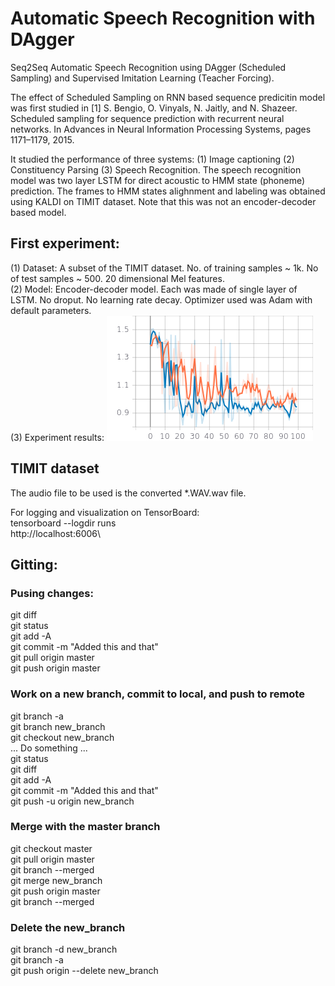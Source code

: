 # Automatic Speech Recognition with DAgger
Seq2Seq Automatic Speech Recognition using DAgger (Scheduled Sampling) and Supervised Imitation Learning (Teacher Forcing).


The effect of Scheduled Sampling on RNN based sequence predicitin model was first studied in [1] S. Bengio, O. Vinyals, N. Jaitly, and N. Shazeer. Scheduled sampling for sequence prediction with recurrent neural networks. In Advances in Neural Information Processing Systems, pages 1171–1179, 2015.

It studied the performance of three systems: (1) Image captioning (2) Constituency Parsing (3) Speech Recognition. The speech recognition model was two layer LSTM for direct acoustic to HMM state (phoneme) prediction. The frames to HMM states alighnment and labeling was obtained using KALDI on TIMIT dataset. Note that this was not an encoder-decoder based model.


## First experiment:
(1) Dataset: A subset of the TIMIT dataset. No. of training samples ~ 1k. No of test samples ~ 500. 20 dimensional Mel features.\
(2) Model: Encoder-decoder model. Each was made of single layer of LSTM. No droput. No learning rate decay. Optimizer used was Adam with default parameters.\
(3) Experiment results:
![alt text](./plots/Test_CER.png)



## TIMIT dataset
The audio file to be used is the converted *.WAV.wav file.




For logging and visualization on TensorBoard:\
tensorboard --logdir runs\
http://localhost:6006\

## Gitting:
### Pusing changes:
git diff\
git status\
git add -A\
git commit -m "Added this and that"\
git pull origin master\
git push origin master
### Work on a new branch, commit to local, and push to remote
git branch -a\
git branch new_branch\
git checkout new_branch\
... Do something ...\
git status\
git diff\
git add -A\
git commit -m "Added this and that"\
git push -u origin new_branch
### Merge with the master branch
git checkout master\
git pull origin master\
git branch --merged\
git merge new_branch\
git push origin master\
git branch --merged
### Delete the new_branch
git branch -d new_branch\
git branch -a\
git push origin --delete new_branch
